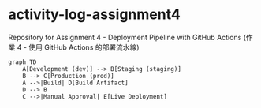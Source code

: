 # activity-log-assignment4
Repository for Assignment 4 - Deployment Pipeline with GitHub Actions
(作業 4 - 使用 GitHub Actions 的部署流水線)

```mermaid
graph TD
    A[Development (dev)] --> B[Staging (staging)]
    B --> C[Production (prod)]
    A -->|Build| D[Build Artifact]
    D --> B
    C -->|Manual Approval| E[Live Deployment]
